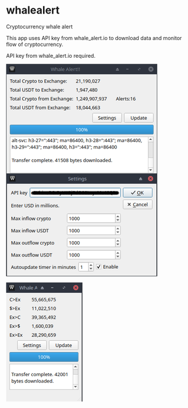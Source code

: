 # whalealert
Cryptocurrency whale alert

This app uses API key from whale_alert.io to download data and monitor flow of cryptocurrency.

API key from whale_alert.io required.


![Welcome screen](https://github.com/QTinman/whalealert/blob/main/whalealert.png)



![Welcome screen](https://github.com/QTinman/whalealert/blob/main/whalealert3.png)
